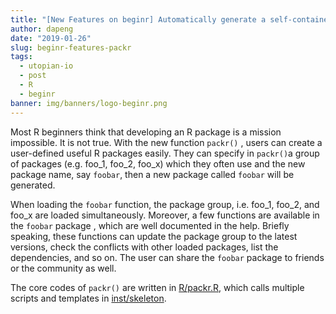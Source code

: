 ```yaml
---
title: "[New Features on beginr] Automatically generate a self-contained package"
author: dapeng
date: "2019-01-26"
slug: beginr-features-packr
tags: 
  - utopian-io
  - post
  - R
  - beginr
banner: img/banners/logo-beginr.png
---
```



Most R beginners think that developing an R package is a mission impossible. It is not true. With the new function `packr()` , users can create a user-defined useful R packages easily. They can specify in `packr()`a group of packages (e.g. foo_1, foo_2, foo_x) which they often use and the new package name, say `foobar`, then a new package called `foobar` will be generated. 

<!--more-->


When loading the `foobar` function, the package group, i.e. foo_1, foo_2, and foo_x are loaded simultaneously. Moreover, a few functions are available in the `foobar` package , which are well documented in the help. Briefly speaking, these functions can update the package group to the latest versions, check the conflicts with other loaded packages, list the dependencies, and so on. The user can share the `foobar` package to friends or the community as well. 

The  core codes of `packr()` are written in [R/packr.R](https://github.com/pzhaonet/beginr/blob/master/R/packr.R), which calls multiple scripts and templates in [inst/skeleton](https://github.com/pzhaonet/beginr/tree/master/inst/skeleton).



